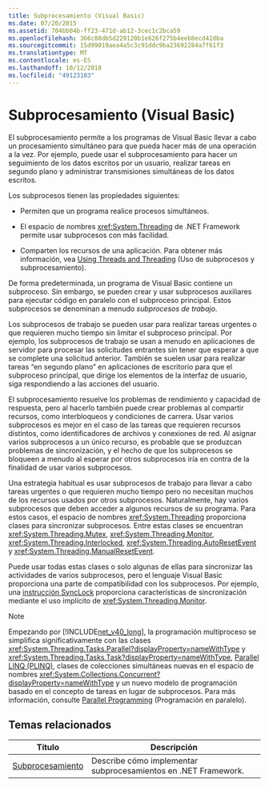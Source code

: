 ```yaml
---
title: Subprocesamiento (Visual Basic)
ms.date: 07/20/2015
ms.assetid: 704bb04b-ff23-471d-ab12-3cec1c2bca59
ms.openlocfilehash: 366c88db5d229120b1e626f275b4eeb8ecd42dba
ms.sourcegitcommit: 15d99019aea4a5c3c91ddc9ba23692284a7f61f3
ms.translationtype: MT
ms.contentlocale: es-ES
ms.lasthandoff: 10/12/2018
ms.locfileid: "49123103"
---
```

# <a name="threading-visual-basic"></a>Subprocesamiento (Visual Basic)
El subprocesamiento permite a los programas de Visual Basic llevar a cabo un procesamiento simultáneo para que pueda hacer más de una operación a la vez. Por ejemplo, puede usar el subprocesamiento para hacer un seguimiento de los datos escritos por un usuario, realizar tareas en segundo plano y administrar transmisiones simultáneas de los datos escritos.  
  
 Los subprocesos tienen las propiedades siguientes:  
  
-   Permiten que un programa realice procesos simultáneos.  
  
-   El espacio de nombres <xref:System.Threading> de .NET Framework permite usar subprocesos con más facilidad.  
  
-   Comparten los recursos de una aplicación. Para obtener más información, vea [Using Threads and Threading](../../../../standard/threading/using-threads-and-threading.md) (Uso de subprocesos y subprocesamiento).  
  
 De forma predeterminada, un programa de Visual Basic contiene un subproceso. Sin embargo, se pueden crear y usar subprocesos auxiliares para ejecutar código en paralelo con el subproceso principal. Estos subprocesos se denominan a menudo *subprocesos de trabajo*.  
  
 Los subprocesos de trabajo se pueden usar para realizar tareas urgentes o que requieren mucho tiempo sin limitar el subproceso principal. Por ejemplo, los subprocesos de trabajo se usan a menudo en aplicaciones de servidor para procesar las solicitudes entrantes sin tener que esperar a que se complete una solicitud anterior. También se suelen usar para realizar tareas “en segundo plano” en aplicaciones de escritorio para que el subproceso principal, que dirige los elementos de la interfaz de usuario, siga respondiendo a las acciones del usuario.  
  
 El subprocesamiento resuelve los problemas de rendimiento y capacidad de respuesta, pero al hacerlo también puede crear problemas al compartir recursos, como interbloqueos y condiciones de carrera. Usar varios subprocesos es mejor en el caso de las tareas que requieren recursos distintos, como identificadores de archivos y conexiones de red. Al asignar varios subprocesos a un único recurso, es probable que se produzcan problemas de sincronización, y el hecho de que los subprocesos se bloqueen a menudo al esperar por otros subprocesos iría en contra de la finalidad de usar varios subprocesos.  
  
 Una estrategia habitual es usar subprocesos de trabajo para llevar a cabo tareas urgentes o que requieren mucho tiempo pero no necesitan muchos de los recursos usados por otros subprocesos. Naturalmente, hay varios subprocesos que deben acceder a algunos recursos de su programa. Para estos casos, el espacio de nombres <xref:System.Threading> proporciona clases para sincronizar subprocesos. Entre estas clases se encuentran <xref:System.Threading.Mutex>, <xref:System.Threading.Monitor>, <xref:System.Threading.Interlocked>, <xref:System.Threading.AutoResetEvent> y <xref:System.Threading.ManualResetEvent>.  
  
 Puede usar todas estas clases o solo algunas de ellas para sincronizar las actividades de varios subprocesos, pero el lenguaje Visual Basic proporciona una parte de compatibilidad con los subprocesos. Por ejemplo, una [instrucción SyncLock](../../../../visual-basic/language-reference/statements/synclock-statement.md) proporciona características de sincronización mediante el uso implícito de <xref:System.Threading.Monitor>.  
  
> [!NOTE]
>  Empezando por [!INCLUDE[net_v40_long](~/includes/net-v40-long-md.md)], la programación multiproceso se simplifica significativamente con las clases <xref:System.Threading.Tasks.Parallel?displayProperty=nameWithType> y <xref:System.Threading.Tasks.Task?displayProperty=nameWithType>, [Parallel LINQ (PLINQ)](../../../../standard/parallel-programming/parallel-linq-plinq.md), clases de colecciones simultáneas nuevas en el espacio de nombres <xref:System.Collections.Concurrent?displayProperty=nameWithType> y un nuevo modelo de programación basado en el concepto de tareas en lugar de subprocesos. Para más información, consulte [Parallel Programming](../../../../standard/parallel-programming/index.md) (Programación en paralelo).  
  
## <a name="related-topics"></a>Temas relacionados  
  
|Título|Descripción|  
|-----------|-----------------|  
|[Subprocesamiento](../../../../standard/threading/index.md)|Describe cómo implementar subprocesamientos en .NET Framework.|
